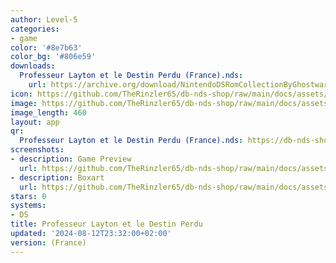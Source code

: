 ```yaml
---
author: Level-5
categories:
- game
color: '#8e7b63'
color_bg: '#806e59'
downloads:
  Professeur Layton et le Destin Perdu (France).nds:
    url: https://archive.org/download/NintendoDSRomCollectionByGhostware/Professeur%20Layton%20et%20le%20Destin%20Perdu%20%28France%29.nds
icon: https://github.com/TheRinzler65/db-nds-shop/raw/main/docs/assets/images/icons/professeurlaytonetledestinperdu.png
image: https://github.com/TheRinzler65/db-nds-shop/raw/main/docs/assets/images/icons/professeurlaytonetledestinperdu.png
image_length: 460
layout: app
qr:
  Professeur Layton et le Destin Perdu (France).nds: https://db-nds-shop.fr/assets/images/qr/professeur-layton-et-le-destin-perdu-france-nds.png
screenshots:
- description: Game Preview
  url: https://github.com/TheRinzler65/db-nds-shop/raw/main/docs/assets/images/screenshots/professeurlaytonetledestinperdu/professeurlaytonetledestinperdu.png
- description: Boxart
  url: https://github.com/TheRinzler65/db-nds-shop/raw/main/docs/assets/images/boxart/Professeur%20Layton%20et%20le%20Destin%20Perdu%20(France).nds.png
stars: 0
systems:
- DS
title: Professeur Layton et le Destin Perdu
updated: '2024-08-12T23:32:00+02:00'
version: (France)
---
```


